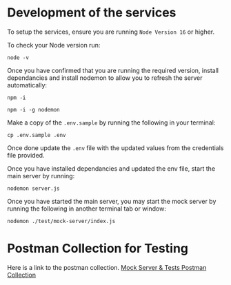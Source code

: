 # Development of the services

To setup the services, ensure you are running `Node Version 16` or higher.

To check your Node version run:

```
node -v
```

Once you have confirmed that you are running the required version, install dependancies and install nodemon to allow you to refresh the server automatically:

```
npm -i
```

```
npm -i -g nodemon
```

Make a copy of the `.env.sample` by running the following in your terminal:

```
cp .env.sample .env
```

Once done update the `.env` file with the updated values from the credentials file provided.

Once you have installed dependancies and updated the env file, start the main server by running:

```
nodemon server.js
```

Once you have started the main server, you may start the mock server by running the following in another terminal tab or window:

```
nodemon ./test/mock-server/index.js
```

# Postman Collection for Testing

Here is a link to the postman collection.
[Mock Server & Tests Postman Collection](https://api.postman.com/collections/18803995-ac4df61a-232a-416e-96c0-fa67881defa6?access_key=PMAT-01GXTB8F35GHEA074QM34347ES)
